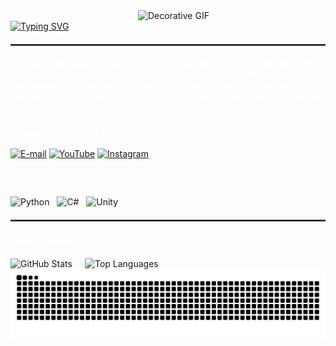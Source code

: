 <div style="display: flex; justify-content: space-between; align-items: flex-start;">
  <div style="flex: 1; max-width: 70%;">
   </div>

<div style="flex-shrink: 0; margin-left: 80px;">
    <img align="right" src="https://media2.giphy.com/media/v1.Y2lkPTc5MGI3NjExdWZlOXRvMGl5bzIxZDV1cG1wYzB1N3BwMjVxbTkyODBtN2toOTQ4MCZlcD12MV9pbnRlcm5hbF9naWZfYnlfaWQmY3Q9Zw/4ilFRqgbzbx4c/giphy.gif" alt="Decorative GIF" style="width: 300px; height: auto;" />
  </div>
</div>
  
  <a href="https://git.io/typing-svg">
      <img src="https://readme-typing-svg.herokuapp.com?font=Minecraft&pause=1000&color=FFFFFF&background=FF000000&width=435&lines=Wellcome+To+Mizas+Profile" alt="Typing SVG" />
    </a>
<hr style="border: 1px solid #444; margin: 20px 0;">


  <p style="color: #FFFFFF; margin-top: 10px;">
      Estudante de Análise e Desenvolvimento de Sistemas na Faculdade UniBH de Belo Horizonte. Atualmente trabalho como editor de vídeo e estudo Unity paralelamente. Estou constantemente atualizando meus conhecimentos e buscando novos desafios na área de tecnologia. Tenho paixão por aprender e aplicar esses conhecimentos para criar soluções inovadoras.
    </p>



<h3 align="left" style="color: #FFFFFF;">Connect with me!</h3>

[![E-mail](https://img.shields.io/badge/-Email-000000?style=for-the-badge&logo=microsoft-outlook&logoColor=FFFFFF)](mailto:mizascontato@gmail.com)
[![YouTube](https://img.shields.io/badge/-YouTube-000000?style=for-the-badge&logo=youtube&logoColor=FFFFFF)](https://www.youtube.com/@mizas25)
[![Instagram](https://img.shields.io/badge/-Instagram-000000?style=for-the-badge&logo=instagram&logoColor=FFFFFF)](https://www.instagram.com/carvalho_miz/)


<h3 align="left" style="color: #FFFFFF;">Tech Stack</h3>
<div align="left">
  <img src="https://cdn.jsdelivr.net/gh/devicons/devicon/icons/python/python-original.svg" height="30" alt="Python" />
  &nbsp;
  <img src="https://cdn.jsdelivr.net/gh/devicons/devicon/icons/csharp/csharp-original.svg" height="30" alt="C#" />
  &nbsp;
  <img src="https://cdn.jsdelivr.net/gh/devicons/devicon/icons/unity/unity-original.svg" height="30" alt="Unity" />
</div>

<hr style="border: 1px solid #444; margin: 20px 0;">

<h3 align="left" style="color:#FFFFFF;">GitHub Stats</h3>
<div align="left" style="display: flex; justify-content: flex-start; gap: 20px; flex-wrap: nowrap;">
  <img src="https://github-readme-stats.vercel.app/api?username=Mizaszudo&show_icons=true&theme=dark&hide_title=true&text_color=FFFFFF&icon_color=FFFFFF&bg_color=000000" alt="GitHub Stats" />
  <img src="https://github-readme-stats.vercel.app/api/top-langs/?username=Mizaszudo&layout=compact&theme=dark&text_color=FFFFFF&icon_color=FFFFFF&bg_color=000000" alt="Top Languages" />
</div>


<picture align="center">
  <source media="(prefers-color-scheme: dark)" srcset="https://raw.githubusercontent.com/Mizaszudo/Mizaszudo/output/github-contribution-grid-snake-dark.svg">
  <source media="(prefers-color-scheme: light)" srcset="https://raw.githubusercontent.com/Mizaszudo/Mizaszudo/output/github-contribution-grid-snake-dark.svg">
  <img align="center" alt="github contribution grid snake animation" src="https://raw.githubusercontent.com/Mizaszudo/Mizaszudo/output/github-contribution-grid-snake.svg">
</picture>
